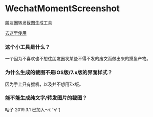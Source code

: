 # WechatMomentScreenshot
朋友圈转发截图生成工具

[去这里使用](https://transparentlc.github.io/WechatMomentScreenshot)

### 这个小工具是什么？
一个因为不喜欢也不想往朋友圈发某些不得不发的废文而做出来的摸鱼产物。

### 为什么生成的截图不是iOS版/7.x版的界面样式？
因为手上只有猴机，以及并不想用7.x版。

### 能不能生成纯文字/转发图片的截图？
~~咕了~~
2019.3.1 已加入～( ´∀`)